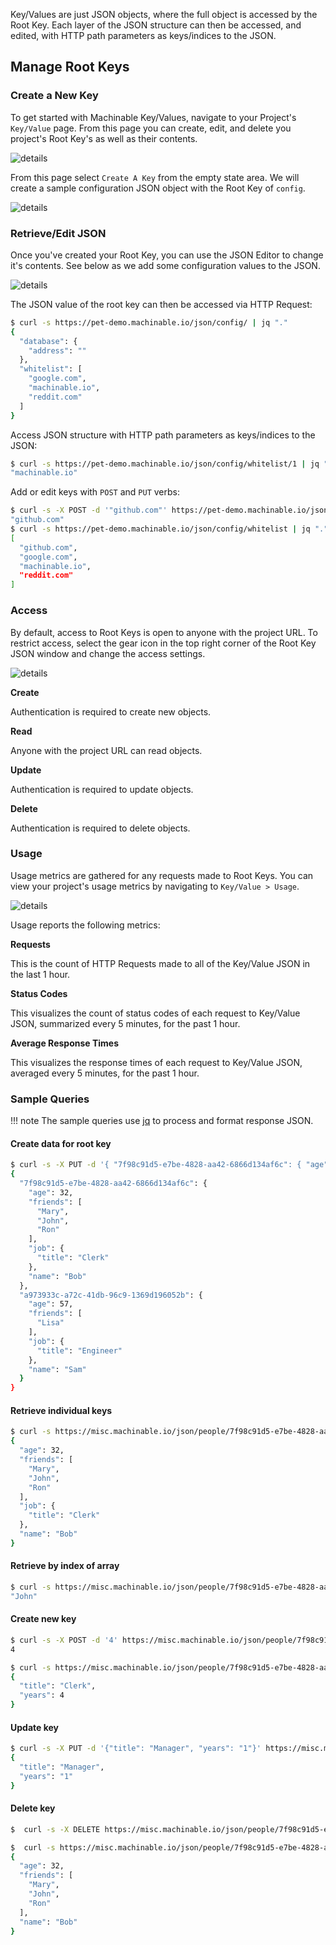 
Key/Values are just JSON objects, where the full object is accessed by the Root Key. Each layer of the JSON structure can then be accessed, and edited, with HTTP path parameters as keys/indices to the JSON.

## Manage Root Keys

### Create a New Key

To get started with Machinable Key/Values, navigate to your Project's `Key/Value` page. From this page you can create, edit, and delete you project's Root Key's as well as their contents.

![details](../img/final/json.png "JSON Page")

From this page select `Create A Key` from the empty state area. We will create a sample configuration JSON object with the Root Key of `config`.

![details](../img/final/json_newkey.png "JSON New Key")

### Retrieve/Edit JSON

Once you've created your Root Key, you can use the JSON Editor to change it's contents. See below as we add some configuration values to the JSON.

![details](../img/final/json_edit.png "JSON Edit Key")

The JSON value of the root key can then be accessed via HTTP Request:

```sh
$ curl -s https://pet-demo.machinable.io/json/config/ | jq "."
{
  "database": {
    "address": ""
  },
  "whitelist": [
    "google.com",
    "machinable.io",
    "reddit.com"
  ]
}
```

Access JSON structure with HTTP path parameters as keys/indices to the JSON:

```sh
$ curl -s https://pet-demo.machinable.io/json/config/whitelist/1 | jq "."
"machinable.io"
```

Add or edit keys with `POST` and `PUT` verbs:

```sh
$ curl -s -X POST -d '"github.com"' https://pet-demo.machinable.io/json/config/whitelist/0 | jq "."
"github.com"
$ curl -s https://pet-demo.machinable.io/json/config/whitelist | jq "."
[
  "github.com",
  "google.com",
  "machinable.io",
  "reddit.com"
]
```

### Access

By default, access to Root Keys is open to anyone with the project URL. To restrict access, select the gear icon in the top right corner of the Root Key JSON window and change the access settings.

![details](../img/final/json_access.png "JSON Edit Access")

**Create**

Authentication is required to create new objects.

**Read**

Anyone with the project URL can read objects.

**Update**

Authentication is required to update objects.

**Delete**

Authentication is required to delete objects.

### Usage

Usage metrics are gathered for any requests made to Root Keys. You can view your project's usage metrics by navigating to `Key/Value > Usage`.

![details](../img/final/json_usage.png "JSON Usage")

Usage reports the following metrics:

**Requests**

This is the count of HTTP Requests made to all of the Key/Value JSON in the last 1 hour.

**Status Codes**

This visualizes the count of status codes of each request to Key/Value JSON, summarized every 5 minutes, for the past 1 hour.

**Average Response Times**

This visualizes the response times of each request to Key/Value JSON, averaged every 5 minutes, for the past 1 hour.

### Sample Queries

!!! note
    The sample queries use [jq](https://stedolan.github.io/jq/) to process and format response JSON.

#### Create data for root key

```sh
$ curl -s -X PUT -d '{ "7f98c91d5-e7be-4828-aa42-6866d134af6c": { "age": 32, "friends": [ "Mary", "John", "Ron" ], "job": { "title": "Clerk" }, "name": "Bob" }, "a973933c-a72c-41db-96c9-1369d196052b": { "age": 57, "friends": [ "Lisa" ], "job": { "title": "Engineer" }, "name": "Sam" } }' https://misc.machinable.io/json/people/ | jq "."
{
  "7f98c91d5-e7be-4828-aa42-6866d134af6c": {
    "age": 32,
    "friends": [
      "Mary",
      "John",
      "Ron"
    ],
    "job": {
      "title": "Clerk"
    },
    "name": "Bob"
  },
  "a973933c-a72c-41db-96c9-1369d196052b": {
    "age": 57,
    "friends": [
      "Lisa"
    ],
    "job": {
      "title": "Engineer"
    },
    "name": "Sam"
  }
}
```

#### Retrieve individual keys

```sh
$ curl -s https://misc.machinable.io/json/people/7f98c91d5-e7be-4828-aa42-6866d134af6c | jq "."
{
  "age": 32,
  "friends": [
    "Mary",
    "John",
    "Ron"
  ],
  "job": {
    "title": "Clerk"
  },
  "name": "Bob"
}
```

#### Retrieve by index of array

```sh
$ curl -s https://misc.machinable.io/json/people/7f98c91d5-e7be-4828-aa42-6866d134af6c/friends/1 | jq "."
"John"
```

#### Create new key

```sh
$ curl -s -X POST -d '4' https://misc.machinable.io/json/people/7f98c91d5-e7be-4828-aa42-6866d134af6c/job/years | jq "."
4

$ curl -s https://misc.machinable.io/json/people/7f98c91d5-e7be-4828-aa42-6866d134af6c/job | jq "."
{
  "title": "Clerk",
  "years": 4
}
```

#### Update key

```sh
$ curl -s -X PUT -d '{"title": "Manager", "years": "1"}' https://misc.machinable.io/json/people/7f98c91d5-e7be-4828-aa42-6866d134af6c/job | jq "."
{
  "title": "Manager",
  "years": "1"
}
```

#### Delete key

```sh
$  curl -s -X DELETE https://misc.machinable.io/json/people/7f98c91d5-e7be-4828-aa42-6866d134af6c/job | jq "."{}

$  curl -s https://misc.machinable.io/json/people/7f98c91d5-e7be-4828-aa42-6866d134af6c | jq "."
{
  "age": 32,
  "friends": [
    "Mary",
    "John",
    "Ron"
  ],
  "name": "Bob"
}
```